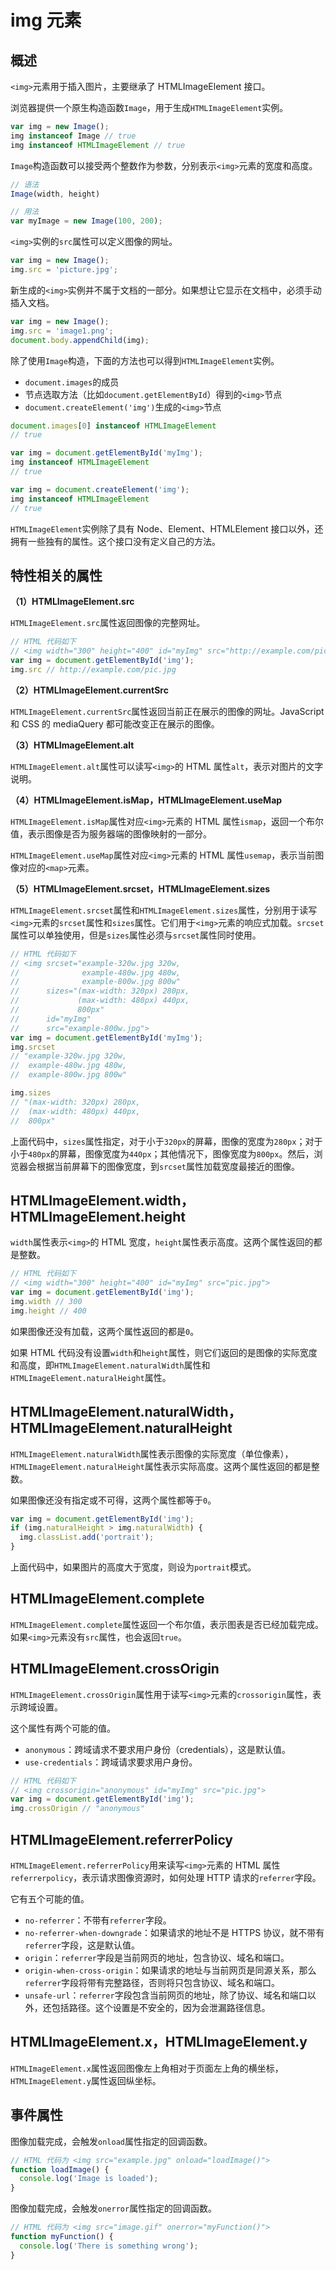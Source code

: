 # img 元素

## 概述

`<img>`元素用于插入图片，主要继承了 HTMLImageElement 接口。

浏览器提供一个原生构造函数`Image`，用于生成`HTMLImageElement`实例。

```javascript
var img = new Image();
img instanceof Image // true
img instanceof HTMLImageElement // true
```

`Image`构造函数可以接受两个整数作为参数，分别表示`<img>`元素的宽度和高度。

```javascript
// 语法
Image(width, height)

// 用法
var myImage = new Image(100, 200);
```

`<img>`实例的`src`属性可以定义图像的网址。

```javascript
var img = new Image();
img.src = 'picture.jpg';
```

新生成的`<img>`实例并不属于文档的一部分。如果想让它显示在文档中，必须手动插入文档。

```javascript
var img = new Image();
img.src = 'image1.png';
document.body.appendChild(img);
```

除了使用`Image`构造，下面的方法也可以得到`HTMLImageElement`实例。

- `document.images`的成员
- 节点选取方法（比如`document.getElementById`）得到的`<img>`节点
- `document.createElement('img')`生成的`<img>`节点

```javascript
document.images[0] instanceof HTMLImageElement
// true

var img = document.getElementById('myImg');
img instanceof HTMLImageElement
// true

var img = document.createElement('img');
img instanceof HTMLImageElement
// true
```

`HTMLImageElement`实例除了具有 Node、Element、HTMLElement 接口以外，还拥有一些独有的属性。这个接口没有定义自己的方法。

## 特性相关的属性

**（1）HTMLImageElement.src**

`HTMLImageElement.src`属性返回图像的完整网址。

```javascript
// HTML 代码如下
// <img width="300" height="400" id="myImg" src="http://example.com/pic.jpg">
var img = document.getElementById('img');
img.src // http://example.com/pic.jpg
```

**（2）HTMLImageElement.currentSrc**

`HTMLImageElement.currentSrc`属性返回当前正在展示的图像的网址。JavaScript 和 CSS 的 mediaQuery 都可能改变正在展示的图像。

**（3）HTMLImageElement.alt**

`HTMLImageElement.alt`属性可以读写`<img>`的 HTML 属性`alt`，表示对图片的文字说明。

**（4）HTMLImageElement.isMap，HTMLImageElement.useMap**

`HTMLImageElement.isMap`属性对应`<img>`元素的 HTML 属性`ismap`，返回一个布尔值，表示图像是否为服务器端的图像映射的一部分。

`HTMLImageElement.useMap`属性对应`<img>`元素的 HTML 属性`usemap`，表示当前图像对应的`<map>`元素。

**（5）HTMLImageElement.srcset，HTMLImageElement.sizes**

`HTMLImageElement.srcset`属性和`HTMLImageElement.sizes`属性，分别用于读写`<img>`元素的`srcset`属性和`sizes`属性。它们用于`<img>`元素的响应式加载。`srcset`属性可以单独使用，但是`sizes`属性必须与`srcset`属性同时使用。

```javascript
// HTML 代码如下
// <img srcset="example-320w.jpg 320w,
//              example-480w.jpg 480w,
//              example-800w.jpg 800w"
//      sizes="(max-width: 320px) 280px,
//             (max-width: 480px) 440px,
//             800px"
//      id="myImg"
//      src="example-800w.jpg">
var img = document.getElementById('myImg');
img.srcset
// "example-320w.jpg 320w,
//  example-480w.jpg 480w,
//  example-800w.jpg 800w"

img.sizes
// "(max-width: 320px) 280px,
//  (max-width: 480px) 440px,
//  800px"
```

上面代码中，`sizes`属性指定，对于小于`320px`的屏幕，图像的宽度为`280px`；对于小于`480px`的屏幕，图像宽度为`440px`；其他情况下，图像宽度为`800px`。然后，浏览器会根据当前屏幕下的图像宽度，到`srcset`属性加载宽度最接近的图像。

## HTMLImageElement.width，HTMLImageElement.height

`width`属性表示`<img>`的 HTML 宽度，`height`属性表示高度。这两个属性返回的都是整数。

```javascript
// HTML 代码如下
// <img width="300" height="400" id="myImg" src="pic.jpg">
var img = document.getElementById('img');
img.width // 300
img.height // 400
```

如果图像还没有加载，这两个属性返回的都是`0`。

如果 HTML 代码没有设置`width`和`height`属性，则它们返回的是图像的实际宽度和高度，即`HTMLImageElement.naturalWidth`属性和`HTMLImageElement.naturalHeight`属性。

## HTMLImageElement.naturalWidth，HTMLImageElement.naturalHeight

`HTMLImageElement.naturalWidth`属性表示图像的实际宽度（单位像素），`HTMLImageElement.naturalHeight`属性表示实际高度。这两个属性返回的都是整数。

如果图像还没有指定或不可得，这两个属性都等于`0`。

```javascript
var img = document.getElementById('img');
if (img.naturalHeight > img.naturalWidth) {
  img.classList.add('portrait');
}
```

上面代码中，如果图片的高度大于宽度，则设为`portrait`模式。

## HTMLImageElement.complete

`HTMLImageElement.complete`属性返回一个布尔值，表示图表是否已经加载完成。如果`<img>`元素没有`src`属性，也会返回`true`。

## HTMLImageElement.crossOrigin

`HTMLImageElement.crossOrigin`属性用于读写`<img>`元素的`crossorigin`属性，表示跨域设置。

这个属性有两个可能的值。

- `anonymous`：跨域请求不要求用户身份（credentials），这是默认值。
- `use-credentials`：跨域请求要求用户身份。

```javascript
// HTML 代码如下
// <img crossorigin="anonymous" id="myImg" src="pic.jpg">
var img = document.getElementById('img');
img.crossOrigin // "anonymous"
```

## HTMLImageElement.referrerPolicy

`HTMLImageElement.referrerPolicy`用来读写`<img>`元素的 HTML 属性`referrerpolicy`，表示请求图像资源时，如何处理 HTTP 请求的`referrer`字段。

它有五个可能的值。

- `no-referrer`：不带有`referrer`字段。
- `no-referrer-when-downgrade`：如果请求的地址不是 HTTPS 协议，就不带有`referrer`字段，这是默认值。
- `origin`：`referrer`字段是当前网页的地址，包含协议、域名和端口。
- `origin-when-cross-origin`：如果请求的地址与当前网页是同源关系，那么`referrer`字段将带有完整路径，否则将只包含协议、域名和端口。
- `unsafe-url`：`referrer`字段包含当前网页的地址，除了协议、域名和端口以外，还包括路径。这个设置是不安全的，因为会泄漏路径信息。

## HTMLImageElement.x，HTMLImageElement.y

`HTMLImageElement.x`属性返回图像左上角相对于页面左上角的横坐标，`HTMLImageElement.y`属性返回纵坐标。

## 事件属性

图像加载完成，会触发`onload`属性指定的回调函数。

```javascript
// HTML 代码为 <img src="example.jpg" onload="loadImage()">
function loadImage() {
  console.log('Image is loaded');
}
```

图像加载完成，会触发`onerror`属性指定的回调函数。

```javascript
// HTML 代码为 <img src="image.gif" onerror="myFunction()">
function myFunction() {
  console.log('There is something wrong');
}
```
